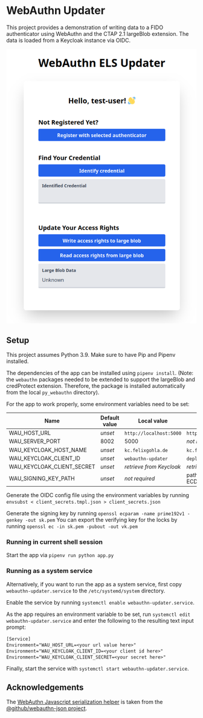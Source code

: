 # WebAuthn Updater

This project provides a demonstration of writing data to a FIDO authenticator using WebAuthn and the CTAP 2.1 largeBlob extension. The data is loaded from a Keycloak instance via OIDC.

![Browser Preview](resources/browser-preview.png)

## Setup

This project assumes Python 3.9. Make sure to have Pip and Pipenv installed.

The dependencies of the app can be installed using `pipenv install`. (Note: the `webauthn` packages needed to be extended to support the largeBlob and credProtect extension. Therefore, the package is installed automatically from the local `py_webauthn` directory).

For the app to work properly, some environment variables need to be set:

| Name | Default value | Local value | Deployment Value |
|---|---|---|---|
|WAU_HOST_URL|*unset*|`http://localhost:5000`|`https://wau.felixgohla.de`|
|WAU_SERVER_PORT|8002|5000|*not required*|
|WAU_KEYCLOAK_HOST_NAME|*unset*|`kc.felixgohla.de`|`kc.felixgohla.de`|
|WAU_KEYCLOAK_CLIENT_ID|*unset*|`webauthn-updater`|`deployed-webauthn-updater`|
|WAU_KEYCLOAK_CLIENT_SECRET|*unset*|*retrieve from Keycloak*|*retrieve from Keycloak*|
|WAU_SIGNING_KEY_PATH|*unset*|*not required*|path to PEM file of the ECDSA signing key|

Generate the OIDC config file using the environment variables by running `envsubst < client_secrets.tmpl.json > client_secrets.json`

Generate the signing key by running `openssl ecparam -name prime192v1 -genkey -out sk.pem`
You can export the verifying key for the locks by running `openssl ec -in sk.pem -pubout -out vk.pem`

### Running in current shell session

Start the app via `pipenv run python app.py`

### Running as a system service

Alternatively, if you want to run the app as a system service, first copy `webauthn-updater.service` to the `/etc/systemd/system` directory.

Enable the service by running `systemctl enable webauthn-updater.service`.

As the app requires an environment variable to be set, run `systemctl edit webauthn-updater.service` and enter the following to the resulting text input prompt:

```shell
[Service]
Environment="WAU_HOST_URL=<your url value here>"
Environment="WAU_KEYCLOAK_CLIENT_ID=<your client id here>"
Environment="WAU_KEYCLOAK_CLIENT_SECRET=<your secret here>"
```

Finally, start the service with `systemctl start webauthn-updater.service`.

## Acknowledgements

The [WebAuthn Javascript serialization helper](static/webauthn-json.browser-global.extended.js) is taken from the [@github/webauthn-json project](https://github.com/All-Your-Locks-Are-Belong-To-Us/webauthn-json/tree/feature/credential-protection-policy).
